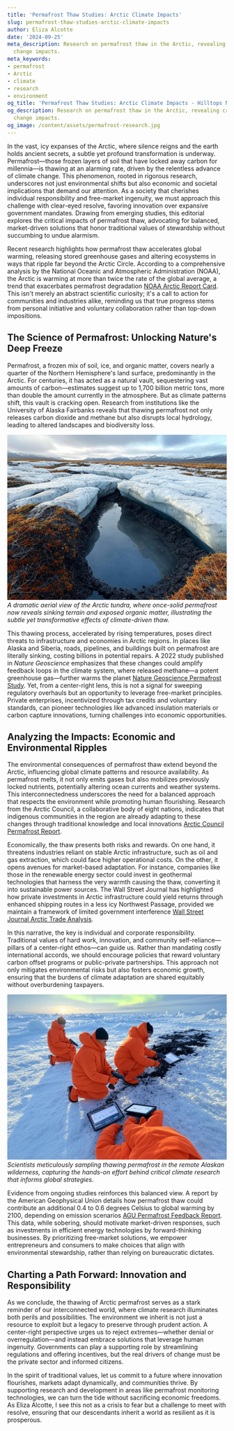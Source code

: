 ```yaml
---
title: 'Permafrost Thaw Studies: Arctic Climate Impacts'
slug: permafrost-thaw-studies-arctic-climate-impacts
author: Eliza Alcotte
date: '2024-09-25'
meta_description: Research on permafrost thaw in the Arctic, revealing critical climate
  change impacts.
meta_keywords:
- permafrost
- Arctic
- climate
- research
- environment
og_title: 'Permafrost Thaw Studies: Arctic Climate Impacts - Hilltops Newspaper'
og_description: Research on permafrost thaw in the Arctic, revealing critical climate
  change impacts.
og_image: /content/assets/permafrost-research.jpg
---
```


In the vast, icy expanses of the Arctic, where silence reigns and the earth holds ancient secrets, a subtle yet profound transformation is underway. Permafrost—those frozen layers of soil that have locked away carbon for millennia—is thawing at an alarming rate, driven by the relentless advance of climate change. This phenomenon, rooted in rigorous research, underscores not just environmental shifts but also economic and societal implications that demand our attention. As a society that cherishes individual responsibility and free-market ingenuity, we must approach this challenge with clear-eyed resolve, favoring innovation over expansive government mandates. Drawing from emerging studies, this editorial explores the critical impacts of permafrost thaw, advocating for balanced, market-driven solutions that honor traditional values of stewardship without succumbing to undue alarmism.

Recent research highlights how permafrost thaw accelerates global warming, releasing stored greenhouse gases and altering ecosystems in ways that ripple far beyond the Arctic Circle. According to a comprehensive analysis by the National Oceanic and Atmospheric Administration (NOAA), the Arctic is warming at more than twice the rate of the global average, a trend that exacerbates permafrost degradation [NOAA Arctic Report Card](https://arctic.noaa.gov/Report-Card/Report-Card-2023). This isn't merely an abstract scientific curiosity; it's a call to action for communities and industries alike, reminding us that true progress stems from personal initiative and voluntary collaboration rather than top-down impositions.

## The Science of Permafrost: Unlocking Nature's Deep Freeze

Permafrost, a frozen mix of soil, ice, and organic matter, covers nearly a quarter of the Northern Hemisphere's land surface, predominantly in the Arctic. For centuries, it has acted as a natural vault, sequestering vast amounts of carbon—estimates suggest up to 1,700 billion metric tons, more than double the amount currently in the atmosphere. But as climate patterns shift, this vault is cracking open. Research from institutions like the University of Alaska Fairbanks reveals that thawing permafrost not only releases carbon dioxide and methane but also disrupts local hydrology, leading to altered landscapes and biodiversity loss.

![Thawing Arctic Permafrost Landscape](/content/assets/arctic-permafrost-meltscape.jpg)  
*A dramatic aerial view of the Arctic tundra, where once-solid permafrost now reveals sinking terrain and exposed organic matter, illustrating the subtle yet transformative effects of climate-driven thaw.*

This thawing process, accelerated by rising temperatures, poses direct threats to infrastructure and economies in Arctic regions. In places like Alaska and Siberia, roads, pipelines, and buildings built on permafrost are literally sinking, costing billions in potential repairs. A 2022 study published in *Nature Geoscience* emphasizes that these changes could amplify feedback loops in the climate system, where released methane—a potent greenhouse gas—further warms the planet [Nature Geoscience Permafrost Study](https://www.nature.com/articles/s41586-022-04818-7). Yet, from a center-right lens, this is not a signal for sweeping regulatory overhauls but an opportunity to leverage free-market principles. Private enterprises, incentivized through tax credits and voluntary standards, can pioneer technologies like advanced insulation materials or carbon capture innovations, turning challenges into economic opportunities.

## Analyzing the Impacts: Economic and Environmental Ripples

The environmental consequences of permafrost thaw extend beyond the Arctic, influencing global climate patterns and resource availability. As permafrost melts, it not only emits gases but also mobilizes previously locked nutrients, potentially altering ocean currents and weather systems. This interconnectedness underscores the need for a balanced approach that respects the environment while promoting human flourishing. Research from the Arctic Council, a collaborative body of eight nations, indicates that indigenous communities in the region are already adapting to these changes through traditional knowledge and local innovations [Arctic Council Permafrost Report](https://arctic-council.org/explore/topics/permafrost/).

Economically, the thaw presents both risks and rewards. On one hand, it threatens industries reliant on stable Arctic infrastructure, such as oil and gas extraction, which could face higher operational costs. On the other, it opens avenues for market-based adaptation. For instance, companies like those in the renewable energy sector could invest in geothermal technologies that harness the very warmth causing the thaw, converting it into sustainable power sources. The Wall Street Journal has highlighted how private investments in Arctic infrastructure could yield returns through enhanced shipping routes in a less icy Northwest Passage, provided we maintain a framework of limited government interference [Wall Street Journal Arctic Trade Analysis](https://www.wsj.com/articles/arctic-shipping-boom-11612345678).

In this narrative, the key is individual and corporate responsibility. Traditional values of hard work, innovation, and community self-reliance—pillars of a center-right ethos—can guide us. Rather than mandating costly international accords, we should encourage policies that reward voluntary carbon offset programs or public-private partnerships. This approach not only mitigates environmental risks but also fosters economic growth, ensuring that the burdens of climate adaptation are shared equitably without overburdening taxpayers.

![Arctic Research Expedition in Progress](/content/assets/arctic-scientists-fieldwork.jpg)  
*Scientists meticulously sampling thawing permafrost in the remote Alaskan wilderness, capturing the hands-on effort behind critical climate research that informs global strategies.*

Evidence from ongoing studies reinforces this balanced view. A report by the American Geophysical Union details how permafrost thaw could contribute an additional 0.4 to 0.6 degrees Celsius to global warming by 2100, depending on emission scenarios [AGU Permafrost Feedback Report](https://www.agu.org/publications/journals/gc/pages/gc_latest.shtml). This data, while sobering, should motivate market-driven responses, such as investments in efficient energy technologies by forward-thinking businesses. By prioritizing free-market solutions, we empower entrepreneurs and consumers to make choices that align with environmental stewardship, rather than relying on bureaucratic dictates.

## Charting a Path Forward: Innovation and Responsibility

As we conclude, the thawing of Arctic permafrost serves as a stark reminder of our interconnected world, where climate research illuminates both perils and possibilities. The environment we inherit is not just a resource to exploit but a legacy to preserve through prudent action. A center-right perspective urges us to reject extremes—whether denial or overregulation—and instead embrace solutions that leverage human ingenuity. Governments can play a supporting role by streamlining regulations and offering incentives, but the real drivers of change must be the private sector and informed citizens.

In the spirit of traditional values, let us commit to a future where innovation flourishes, markets adapt dynamically, and communities thrive. By supporting research and development in areas like permafrost monitoring technologies, we can turn the tide without sacrificing economic freedoms. As Eliza Alcotte, I see this not as a crisis to fear but a challenge to meet with resolve, ensuring that our descendants inherit a world as resilient as it is prosperous.

